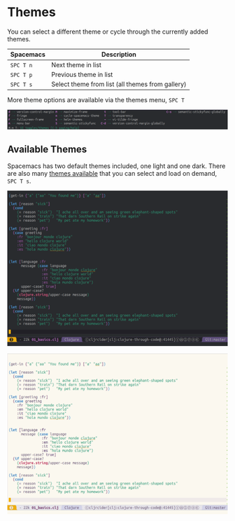# Themes

You can select a different theme or cycle through the currently added themes.

| Spacemacs | Description                                      |
|-----------|--------------------------------------------------|
| `SPC T n` | Next theme in list                               |
| `SPC T p` | Previous theme in list                           |
| `SPC T s` | Select theme from list (all themes from gallery) |
 
More theme options are available via the themes menu, `SPC T`

[![Spacemacs Themes menu](/images/spacemacs-themes-menu.png)](/images/spacemacs-themes-menu.png)

## Available Themes

Spacemacs has two default themes included, one light and one dark.  There are also many [themes available](http://themegallery.robdor.com/) that you can select and load on demand, `SPC T s`. 

![Spacemacs theme - spacemacs-dark](/images/spacemacs-theme-dark.png)

![Spacemacs theme - spacemacs-light](/images/spacemacs-theme-light.png)
